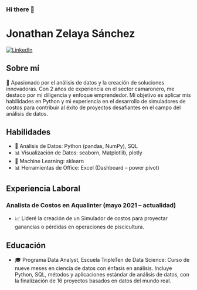### Hi there 👋

<!--
**jontyzelaya/jontyzelaya** is a ✨ _special_ ✨ repository because its `README.md` (this file) appears on your GitHub profile.

Here are some ideas to get you started:

- 🔭 I’m currently working on ...
- 🌱 I’m currently learning ...
- 👯 I’m looking to collaborate on ...
- 🤔 I’m looking for help with ...
- 💬 Ask me about ...
- 📫 How to reach me: ...
- 😄 Pronouns: ...
- ⚡ Fun fact: ...
-->
# Jonathan Zelaya Sánchez
[![LinkedIn](https://img.shields.io/badge/LinkedIn-Profile-blue)](https://www.linkedin.com/in/jonathan-zelaya-a0b13839/)

## Sobre mí
🚀 Apasionado por el análisis de datos y la creación de soluciones innovadoras. Con 2 años de experiencia en el sector camaronero, me destaco por mi diligencia y enfoque emprendedor. Mi objetivo es aplicar mis habilidades en Python y mi experiencia en el desarrollo de simuladores de costos para contribuir al éxito de proyectos desafiantes en el campo del análisis de datos.

## Habilidades
- 🐍 Análisis de Datos: Python (pandas, NumPy), SQL
- 📊 Visualización de Datos: seaborn, Matplotlib, plotly
- 🤖 Machine Learning: sklearn
- 📊 Herramientas de Office: Excel (Dashboard – power pivot)

## Experiencia Laboral
### Analista de Costos en Aqualinter (mayo 2021 – actualidad)
- 📈 Lideré la creación de un Simulador de costos para proyectar ganancias o pérdidas en operaciones de piscicultura.

## Educación
- 🎓 Programa Data Analyst, Escuela TripleTen de Data Science: Curso de nueve meses en ciencia de datos con énfasis en análisis. Incluye Python, SQL, métodos y aplicaciones estándar de análisis de datos, con la finalización de 16 proyectos basados en datos del mundo real.
